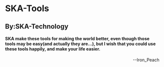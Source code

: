 # SKA-Tools

<h2>By:SKA-Technology</h2>

<h4>SKA make these tools for making the world better, even though those tools may be easy(and actually they are...), but I wish that you could use these tools happily, and make your life easier.</h4>

<div align="right">--Iron_Peach</div>
